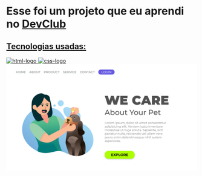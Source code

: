 <h1>Esse foi um projeto que eu aprendi no <a href="https://rodolfomori.com.br/devclub/">DevClub</h1>

<h2>Tecnologias usadas:</h2>
<img src="https://img.shields.io/badge/HTML5-E34F26?style=for-the-badge&logo=html5&logoColor=white" alt="html-logo"/>
<img src="https://img.shields.io/badge/CSS3-1572B6?style=for-the-badge&logo=css3&logoColor=white" alt="css-logo"/>
<br>
<img src="https://github.com/AislaSilva/PROJETO-WE-CARE/blob/main/img/DESKTOP.png?raw=true"/>
